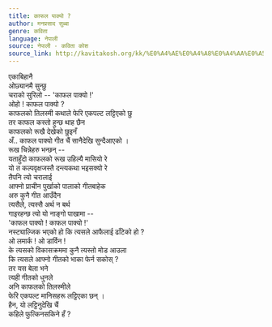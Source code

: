 ```yaml
---
title: काफल पाक्यो ?
author: मनप्रसाद सुब्बा
genre: कविता
language: नेपाली
source: नेपाली - कविता कोश
source_link: http://kavitakosh.org/kk/%E0%A4%AE%E0%A4%A8%E0%A4%AA%E0%A5%8D%E0%A4%B0%E0%A4%B8%E0%A4%BE%E0%A4%A6_%E0%A4%B8%E0%A5%81%E0%A4%AC%E0%A5%8D%E0%A4%AC%E0%A4%BE
---
```


एकाबिहानै  
ओछ्यानमै सुन्छु  
चराको सुरिलो -- 'काफल पाक्यो !'  
ओहो ! काफल पाक्यो ?  
काफलको तिलस्मी कथाले फेरि एकपल्ट लट्टिएको छु  
तर काफल कस्तो हुन्छ थाह छैन  
काफलको रूखै देखेको छुइनँ  
अँ.. काफल पाक्यो गीत चैं सानैदेखि सुन्दैआएको ।  
रूख चिन्नेहरु भन्छन् --  
यताहुँदो काफलको रूख उहिल्यै मासियो रे  
यो त कल्पवृक्षजस्तै दन्त्यकथा भइसक्यो रे  
तैपनि त्यो चरालाई  
आफ्नो प्राचीन पुर्खाको पालाको गीतबाहेक  
अरु कुनै गीत आउँदैन  
त्यसैले, त्यस्सै अर्थ न बर्थ  
गाइरहन्छ त्यो यो नाङ्गो पाखामा --  
'काफल पाक्यो ! काफल पाक्यो !'  
नस्ट्याल्जिक भएको हो कि त्यसले आफैलाई ढाँटेको हो ?  
ओ लमार्क ! ओ डार्विन !  
के त्यसको विकासक्रममा कुनै त्यस्तो मोड आउला  
कि त्यसले आफ्नो गीतको भाका फेर्न सकोस् ?  
तर यस बेला भने  
त्यही गीतको धुनले  
अनि काफलको तिलस्मीले  
फेरि एकपल्ट मानिसहरू लट्टिएका छन् ।  
हैन, यो लट्टिनुदेखि चैं  
कहिले फुत्किनसकिने हँ ?
